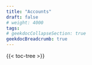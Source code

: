 ```yaml
---
title: "Accounts"
draft: false
# weight: 4000
tags:
# geekdocCollapseSection: true
geekdocBreadcrumb: true
---
```


{{< toc-tree >}}

